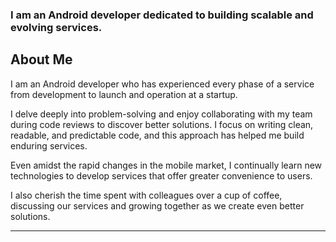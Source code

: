 ### I am an Android developer dedicated to building scalable and evolving services.

## About Me

I am an Android developer who has experienced every phase of a service from development to launch and operation at a startup.  

I delve deeply into problem-solving and enjoy collaborating with my team during code reviews to discover better solutions. I focus on writing clean, readable, and predictable code, and this approach has helped me build enduring services.  

Even amidst the rapid changes in the mobile market, I continually learn new technologies to develop services that offer greater convenience to users.  

I also cherish the time spent with colleagues over a cup of coffee, discussing our services and growing together as we create even better solutions.  

---

